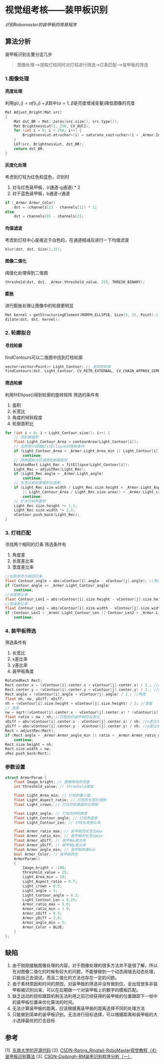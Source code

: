 # **视觉组考核——装甲板识别**
*识别Robomaster的装甲板的简易程序*
## 算法分析
装甲板识别主要分这几步
> 图像处理—>提取灯柱同时对灯柱进行筛选->灯条匹配—>装甲板的筛选
### 1.图像处理
#### 亮度处理
利用$g(i,j)=\alpha f(i,j)+\beta$其中($\alpha = 1$, $\beta$是亮度增减变量)降低图像的亮度
```C++
Mat Adjust_Bright(Mat src)
{
	Mat dst_BR = Mat::zeros(src.size(), src.type());
	Mat BrightnessLut(1, 256, CV_8UC1);
	for (int i = 0; i < 256; i++) {
		BrightnessLut.at<uchar>(i) = saturate_cast<uchar>(i + _Armor.Image_bright);
	}
	LUT(src, BrightnessLut, dst_BR);
	return dst_BR;
}
```
#### 灰度化处理
考虑到灯柱为红色和蓝色，识别时
1. 对与红色装甲板，(r通道-g通道) * 2
2. 对于蓝色装甲板，b通道-r通道
```C++
if (_Armor.Armor_Color)
	dst = (channels[2] - channels[1]) * 2;
else
    dst = channels[0] - channels[2];
```
#### 均值滤波
考虑到灯柱中心是接近于白色的，在通道相减后进行一下均值滤波
```C++	
blur(dst, dst, Size(1,3)); 
```
#### 图像二值化
阈值化处理得到二值图
```C++
threshold(dst, dst, _Armor.threshold_value, 255, THRESH_BINARY);
```
#### 膨胀
进行膨胀处理让图像中的轮廓更明显
```C++
Mat kernel = getStructuringElement(MORPH_ELLIPSE, Size(3, 3), Point(-1, -1));
dilate(dst, dst, kernel);
```
### 2. 轮廓拟合
#### 寻找轮廓
findContours可以二值图中找到灯柱轮廓
```C++
vector<vector<Point>> Light_Contour; // 发现的轮廓
findContours(dst, Light_Contour, CV_RETR_EXTERNAL, CV_CHAIN_APPROX_SIMPLE); // 寻找轮廓
```
#### 筛选轮廓
利用fitEllipse()得到轮廓的旋转矩阵
筛选的条件有
1. 面积
2. 长宽比
3. 角度的倾斜程度
4. 轮廓面积比
```C++
for (int i = 0; i < Light_Contour.size(); i++) {
	// 求轮廓面积
	float Light_Contour_Area = contourArea(Light_Contour[i]);
	// 去除较小轮廓&fitEllipse的限制条件
	if (Light_Contour_Area < _Armor.Light_Area_min || Light_Contour[i].size() <= 5)
		continue;
	// 用椭圆拟合区域得到外接矩形
	RotatedRect Light_Rec = fitEllipse(Light_Contour[i]);
	Light_Rec = adjustRec(Light_Rec);
	if (Light_Rec.angle > _Armor.Light_angle)
		continue;
	// 长宽比和轮廓面积比限制
	if (Light_Rec.size.width / Light_Rec.size.height > _Armor.Light_Aspect_ratio
		|| Light_Contour_Area / Light_Rec.size.area() < _Armor.Light_crown)
		continue;
	// 扩大灯柱的面积
	Light_Rec.size.height *= 1.1;
	Light_Rec.size.width *= 1.1;
	vContour.push_back(Light_Rec);
}
```
### 3. 灯柱匹配
寻找两个相同的灯条
筛选条件有
1. 角度差
2. 长度差比率
3. 宽度差比率
```C++
//判断是否为相同灯条
float Contour_angle = abs(vContour[i].angle - vContour[j].angle); //角度差
if (Contour_angle >= _Armor.Light_Contour_angle)
	continue;
//长度差比率
float Contour_Len1 = abs(vContour[i].size.height - vContour[j].size.height) / max(vContour[i].size.height, vContour[j].size.height);
//宽度差比率
float Contour_Len2 = abs(vContour[i].size.width - vContour[j].size.width) / max(vContour[i].size.width, vContour[j].size.width);
if (Contour_Len1 > _Armor.Light_Contour_Len || Contour_Len2 > _Armor.Light_Contour_Len)
	continue;
```
### 4. 装甲板筛选
筛选条件有
1. 长宽比
2. x差比率
3. y差比率
4. 装甲板角度
```C++
RotatedRect Rect;
Rect.center.x = (vContour[i].center.x + vContour[j].center.x) / 2.; //x坐标
Rect.center.y = (vContour[i].center.y + vContour[j].center.y) / 2.; //y坐标
Rect.angle = (vContour[i].angle + vContour[j].angle) / 2.; //角度
float nh, nw, yDiff, xDiff;
nh = (vContour[i].size.height + vContour[j].size.height) / 2; //高度
// 宽度
nw = sqrt((vContour[i].center.x - vContour[j].center.x) * (vContour[i].center.x - vContour[j].center.x) + (vContour[i].center.y - vContour[j].center.y) * (vContour[i].center.y - vContour[j].center.y));
float ratio = nw / nh; //匹配到的装甲板的长宽比
xDiff = abs(vContour[i].center.x - vContour[j].center.x) / nh; //x差比率
yDiff = abs(vContour[i].center.y - vContour[j].center.y) / nh; //y差比率
Rect = adjustRec(Rect);
if (Rect.angle > _Armor.Armor_angle_min || ratio < _Armor.Armor_ratio_min || ratio > _Armor.Armor_ratio_max || xDiff < _Armor.Armor_xDiff || yDiff > _Armor.Armor_yDiff)
	continue;
Rect.size.height = nh;
Rect.size.width = nw;
vRec.push_back(Rect);
```
### 参数设置
```C++
struct ArmorParam {
	float Image_bright; // 图像降低的亮度
	int threshold_value; // threshold阈值

	float Light_Area_min; // 灯柱的最小值
	float Light_Aspect_ratio; // 灯柱的长宽比限制
	float Light_crown; // 灯柱的轮廓面积比限制

	float Light_angle; // 灯柱的倾斜角度
	float Light_Contour_angle; // 灯柱角度差
	float Light_Contour_Len; // 灯柱长度差比率

	float Armor_ratio_max; // 装甲板的长宽比max
	float Armor_ratio_min; // 装甲板的长宽比min
	float Armor_xDiff; // 装甲板x差比率
	float Armor_yDiff; // 装甲板y差比率
	float Armor_angle_min; // 装甲板角度min
	bool Armor_Color; // 装甲板颜色
	ArmorParam()
	{
		Image_bright = -100;
		threshold_value = 25;
		Light_Area_min = 20;
		Light_Aspect_ratio = 0.7;
		Light_crown = 0.5;
		Light_angle = 5;
		Light_Contour_angle = 4.2;
		Light_Contour_Len = 0.25;
		Armor_ratio_max = 5.0;
		Armor_ratio_min = 1.0;
		Armor_xDiff = 0.5;
		Armor_yDiff = 2.0;
		Armor_angle_min = 5;
		Armor_Color = BLUE;
	}
};
```
## 缺陷
1. 由于刚刚接触图像处理的内容，对于图像处理的很多方法并不是很了解，所以在对图像二值化的时候有较大的问题，不能够做到一个动态阈值去动态处理，只能自己去调试。而且二值化的方法也存在一定的问题。
2. 由于素材原因和时间的原因，对装甲板的筛选并没有做到位，会出现很多非装甲板被识别出来，可以在后期做一个对装甲板上的数字的模板匹配。
3. 缺乏运动的目标跟踪机制无法利用之前已经获得的装甲板的位置跟踪下一帧中的装甲板位置来优化算法的时间。
4. 无法计算装甲板的距离，应该根据离装甲板的距离选择不同的处理方法
5. 只能做到简单的装甲板识别，无法进行目标选择，可以根据距离和装甲板的大小选择最优的打击目标
## 参考
[1]. [东南大学的开源代码](https://github.com/SEU-SuperNova-CVRA/Robomaster2018-SEU-OpenSource/tree/master/Armor)
[2]. [CSDN-Raring_Ringtail-RoboMaster视觉教程（4）装甲板识别算法](https://blog.csdn.net/u010750137/article/details/96428059)
[3]. [CSDN-_Daibingh_-RM装甲识别程序分析（一）](https://blog.csdn.net/healingwounds/article/details/78583194)
